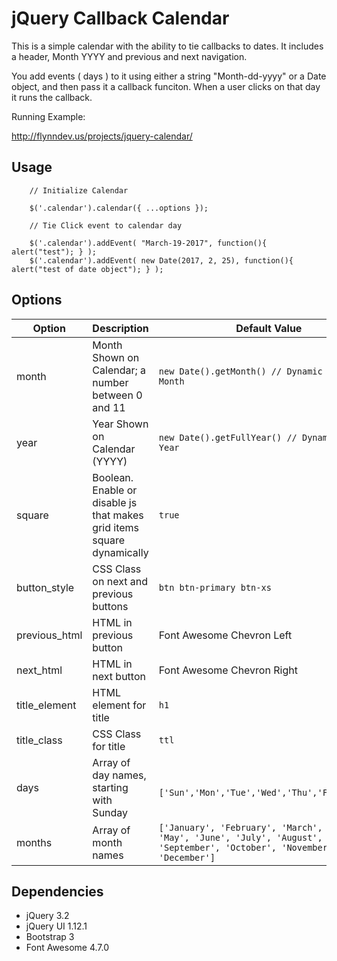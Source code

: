 jQuery Callback Calendar
========================

This is a simple calendar with the ability to tie callbacks to dates.
It includes a header, Month YYYY and previous and next navigation.

You add events ( days ) to it using either a string "Month-dd-yyyy" or a
Date object, and then pass it a callback funciton.  When a user clicks on
that day it runs the callback.

Running Example:

http://flynndev.us/projects/jquery-calendar/

Usage
-----
```
    // Initialize Calendar

    $('.calendar').calendar({ ...options });

    // Tie Click event to calendar day

    $('.calendar').addEvent( "March-19-2017", function(){ alert("test"); } );
    $('.calendar').addEvent( new Date(2017, 2, 25), function(){ alert("test of date object"); } );

```

Options
-------

| Option | Description | Default Value |
| --- | --- | --- |
| month | Month Shown on Calendar; a number between 0 and 11 | `new Date().getMonth() // Dynamic Current Month` |
| year | Year Shown on Calendar (YYYY) | `new Date().getFullYear() // Dynamic Current Year` |
| square | Boolean.  Enable or disable js that makes grid items square  dynamically | `true` |
| button_style | CSS Class on next and previous buttons | `btn btn-primary btn-xs` |
| previous_html | HTML in previous button | Font Awesome Chevron Left |
| next_html | HTML in next button | Font Awesome Chevron Right |
| title_element | HTML element for title | `h1` |
| title_class | CSS Class for title | `ttl` |
| days | Array of day names, starting with Sunday | ` ['Sun','Mon','Tue','Wed','Thu','Fri','Sat']` |
| months | Array of month names | `['January', 'February', 'March', 'April', 'May', 'June', 'July', 'August', 'September', 'October', 'November', 'December']` |


Dependencies
------------
- jQuery 3.2
- jQuery UI 1.12.1
- Bootstrap 3
- Font Awesome 4.7.0